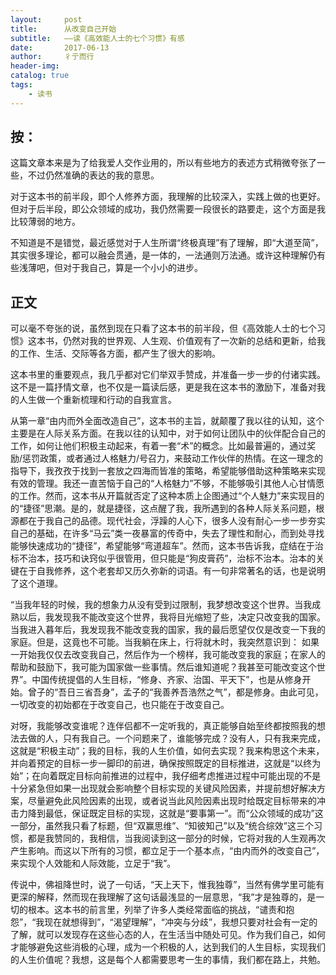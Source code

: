 ```yaml
---
layout:     post
title:      从改变自己开始
subtitle:   ——读《高效能人士的七个习惯》有感
date:       2017-06-13
author:     彳亍而行
header-img: 
catalog: true
tags:
    - 读书
---
```


## 按：

这篇文章本来是为了给我爱人交作业用的，所以有些地方的表述方式稍微夸张了一些，不过仍然准确的表达的我的意思。

对于这本书的前半段，即个人修养方面，我理解的比较深入，实践上做的也更好。但对于后半段，即公众领域的成功，我仍然需要一段很长的路要走，这个方面是我比较薄弱的地方。

不知道是不是错觉，最近感觉对于人生所谓“终极真理”有了理解，即“大道至简”，其实很多理论，都可以融会贯通，是一体的，一法通则万法通。或许这种理解仍有些浅薄吧，但对于我自己，算是一个小小的进步。

## 正文

可以毫不夸张的说，虽然到现在只看了这本书的前半段，但《高效能人士的七个习惯》这本书，仍然对我的世界观、人生观、价值观有了一次新的总结和更新，给我的工作、生活、交际等各方面，都产生了很大的影响。

这本书里的重要观点，我几乎都对它们举双手赞成，并准备一步一步的付诸实践。这不是一篇抒情文章，也不仅是一篇读后感，更是我在这本书的激励下，准备对我的人生做一个重新梳理和行动的自我宣言。

从第一章“由内而外全面改造自己”，这本书的主旨，就颠覆了我以往的认知，这个主要是在人际关系方面。在我以往的认知中，对于如何让团队中的伙伴配合自己的工作，如何让他们积极主动起来，有着一套“术”的概念。比如最普遍的，通过奖励/惩罚政策，或者通过人格魅力/号召力，来鼓动工作伙伴的热情。在这一理念的指导下，我孜孜于找到一套放之四海而皆准的策略，希望能够借助这种策略来实现有效的管理。我还一直苦恼于自己的“人格魅力”不够，不能够吸引其他人心甘情愿的工作。然而，这本书从开篇就否定了这种本质上企图通过“个人魅力”来实现目的的“捷径”思潮。是的，就是捷径，这点醒了我，我所遇到的各种人际关系问题，根源都在于我自己的品德。现代社会，浮躁的人心下，很多人没有耐心一步一步夯实自己的基础，在许多“马云”类一夜暴富的传奇中，失去了理性和耐心，而到处寻找能够快速成功的“捷径”，希望能够“弯道超车”。然而，这本书告诉我，症结在于治标不治本，技巧和诀窍似乎很管用，但只能是“狗皮膏药”，治标不治本。治本的关键在于自我修养，这个老套却又历久弥新的词语。有一句非常著名的话，也是说明了这个道理。

“当我年轻的时候，我的想象力从没有受到过限制，我梦想改变这个世界。当我成熟以后，我发现我不能改变这个世界，我将目光缩短了些，决定只改变我的国家。当我进入暮年后，我发现我不能改变我的国家，我的最后愿望仅仅是改变一下我的家庭。但是，这竟也不可能。当我躺在床上，行将就木时，我突然意识到： 如果一开始我仅仅去改变我自己，然后作为一个榜样，我可能改变我的家庭；在家人的帮助和鼓励下，我可能为国家做一些事情。然后谁知道呢？我甚至可能改变这个世界”。中国传统提倡的人生目标，“修身、齐家、治国、平天下”，也是从修身开始。曾子的“吾日三省吾身”，孟子的“我善养吾浩然之气”，都是修身。由此可见，一切改变的初始都在于改变自己，也只能在于改变自己。

对呀，我能够改变谁呢？连伴侣都不一定听我的，真正能够自始至终都按照我的想法去做的人，只有我自己。一个问题来了，谁能够完成？没有人，只有我来完成，这就是“积极主动”；我的目标，我的人生价值，如何去实现？我来构思这个未来，并向着预定的目标一步一脚印的前进，确保按照既定的目标推进，这就是“以终为始”；在向着既定目标向前推进的过程中，我仔细考虑推进过程中可能出现的不是十分紧急但如果一出现就会影响整个目标实现的关键风险因素，并提前想好解决方案，尽量避免此风险因素的出现，或者说当此风险因素出现时给既定目标带来的冲击力降到最低，保证既定目标的实现，这就是“要事第一”。而“公众领域的成功”这一部分，虽然我只看了标题，但“双赢思维”、“知彼知己”以及“统合综效”这三个习惯，都是我赞同的，我相信，当我阅读到这一部分的时候，它将对我的人生观再次产生影响。而这以下所有的习惯，都立足于一个基本点，“由内而外的改变自己”，来实现个人效能和人际效能，立足于“我”。

传说中，佛祖降世时，说了一句话，“天上天下，惟我独尊”，当然有佛学里可能有更深的解释，然而现在我理解了这句话最浅显的一层意思，“我”才是独尊的，是一切的根本。这本书的前言里，列举了许多人类经常面临的挑战，“谴责和抱怨”，“我现在就想得到”，“渴望理解”，“冲突与分歧”，我想只要对社会有一定的了解，就可以发现存在这些心态的人，在生活当中随处可见。作为我们自己，如何才能够避免这些消极的心理，成为一个积极的人，达到我们的人生目标，实现我们的人生价值呢？我想，这是每个人都需要思考一生的事情，我们都在路上，共勉。
